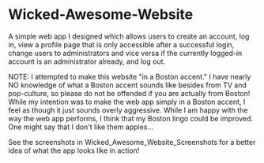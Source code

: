 # Wicked-Awesome-Website
A simple web app I designed which allows users to create an account, log in, view a profile page that is only accessible after a successful login, change users to administrators and vice versa if the currently logged-in account is an administrator already, and log out.

NOTE: I attempted to make this website "in a Boston accent." I have nearly NO knowledge of what a Boston accent sounds like besides from TV and pop-culture, so please do not be offended if you are actually from Boston! While my intention was to make the web app simply in a Boston accent, I feel as though it just sounds overly aggressive. While I am happy with the way the web app performs, I think that my Boston lingo could be improved. One might say that I don't like them apples...

See the screenshots in Wicked_Awesome_Website_Screenshots for a better idea of what the app looks like in action!
